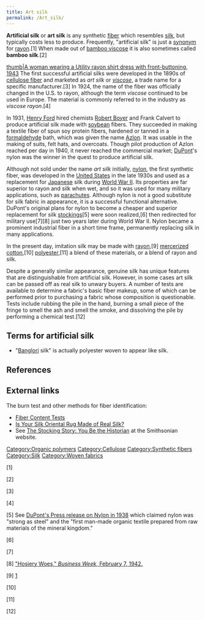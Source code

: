 ```yaml
---
title: Art silk
permalink: /Art_silk/
---
```


**Artificial silk** or **art silk** is any synthetic
[fiber](/fiber "wikilink") which resembles [silk](/silk "wikilink"), but
typically costs less to produce. Frequently, "artificial silk" is just a
[synonym](/synonym "wikilink") for [rayon](/rayon "wikilink").[1] When
made out of [bamboo viscose](/bamboo_viscose "wikilink") it is also
sometimes called **bamboo silk**.[2]

[thumb\|A woman wearing a Utility rayon shirt dress with
front-buttoning,
1943](/File:How_a_British_Woman_Dresses_in_Wartime-_Utility_Clothing_in_Britain,_1943_D14784.jpg "wikilink")
The first successful artificial silks were developed in the 1890s of
[cellulose fiber](/cellulose_fiber "wikilink") and marketed as *art
silk* or *[viscose](/viscose "wikilink")*, a trade name for a specific
manufacturer.[3] In 1924, the name of the fiber was officially changed
in the U.S. to rayon, although the term *viscose* continued to be used
in Europe. The material is commonly referred to in the industry as
*viscose rayon*.[4]

In 1931, [Henry Ford](/Henry_Ford "wikilink") hired chemists [Robert
Boyer](/Robert_Boyer_(chemist) "wikilink") and Frank Calvert to produce
artificial silk made with [soybean](/soybean "wikilink") fibers. They
succeeded in making a textile fiber of spun soy protein fibers, hardened
or tanned in a [formaldehyde](/formaldehyde "wikilink") bath, which was
given the name [Azlon](/Azlon "wikilink"). It was usable in the making
of suits, felt hats, and overcoats. Though pilot production of Azlon
reached per day in 1940, it never reached the commercial market;
[DuPont](/DuPont "wikilink")'s nylon was the winner in the quest to
produce artificial silk.

Although not sold under the name *art silk* initially,
[nylon](/nylon "wikilink"), the first synthetic fiber, was developed in
the [United States](/United_States "wikilink") in the late 1930s and
used as a replacement for [Japanese](/Japan "wikilink") silk during
[World War II](/World_War_II "wikilink"). Its properties are far
superior to rayon and silk when wet, and so it was used for many
military applications, such as [parachutes](/parachute "wikilink").
Although nylon is not a good substitute for silk fabric in appearance,
it is a successful functional alternative. DuPont's original plans for
nylon to become a cheaper and superior replacement for silk
[stockings](/stockings "wikilink")[5] were soon realized,[6] then
redirected for military use[7][8] just two years later during World War
II. Nylon became a prominent industrial fiber in a short time frame,
permanently replacing silk in many applications.

In the present day, imitation silk may be made with
[rayon](/rayon "wikilink"),[9] [mercerized
cotton](/mercerized_cotton "wikilink"),[10]
[polyester](/polyester "wikilink"),[11] a blend of these materials, or a
blend of rayon and silk.

Despite a generally similar appearance, genuine silk has unique features
that are distinguishable from artificial silk. However, in some cases
art silk can be passed off as real silk to unwary buyers. A number of
tests are available to determine a fabric's basic fiber makeup, some of
which can be performed prior to purchasing a fabric whose composition is
questionable. Tests include rubbing the pile in the hand, burning a
small piece of the fringe to smell the ash and smell the smoke, and
dissolving the pile by performing a chemical test.[12]

## Terms for artificial silk

-   "[Banglori](/Bangalore "wikilink") silk" is actually polyester woven
    to appear like silk.

## References

<references/>

## External links

The burn test and other methods for fiber identification:

-   [Fiber Content
    Tests](http://www.rebeccablood.net/domestic/fiber_content_tests.html)
-   [Is Your Silk Oriental Rug Made of Real
    Silk?](https://web.archive.org/web/20020614051221/http://www.jacobsenrugs.com/silk-rug.htm)
-   See [The Stocking Story: You Be the
    Historian](https://web.archive.org/web/20140212185143/http://invention.smithsonian.org/centerpieces/whole_cloth/u7sf/u7materials/sfPac4.html)
    at the Smithsonian website.

[Category:Organic polymers](/Category:Organic_polymers "wikilink")
[Category:Cellulose](/Category:Cellulose "wikilink") [Category:Synthetic
fibers](/Category:Synthetic_fibers "wikilink")
[Category:Silk](/Category:Silk "wikilink") [Category:Woven
fabrics](/Category:Woven_fabrics "wikilink")

[1]

[2]

[3]

[4]

[5] See [DuPont's Press release on Nylon in
1938](https://web.archive.org/web/20140212193821/http://invention.smithsonian.org/centerpieces/whole_cloth/u7sf/u7materials/nylonpr1.html)
which claimed nylon was "strong as steel" and the "first man-made
organic textile prepared from raw materials of the mineral kingdom."

[6]

[7]

[8] ["Hosiery Woes," *Business Week*, February 7,
1942.](https://web.archive.org/web/20140212193825/http://invention.smithsonian.org/centerpieces/whole_cloth/u7sf/u7materials/act4_6.html)

[9] [1](https://web.archive.org/web/20100707101821/http://www.a2zcarpet.com/oriental/sect21.htm)

[10]

[11]

[12]